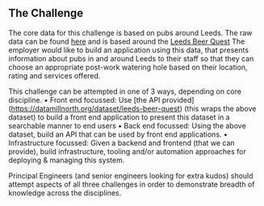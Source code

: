 ## The Challenge
The core data for this challenge is based on pubs around Leeds. The raw data can be found [here](https://drive.google.com/file/d/1o5JTtFUHcBAjH47z4i_eZrFdyXvSzY_S/view?usp=sharing) and is based around the [Leeds Beer Quest](https://datamillnorth.org/dataset/leeds-beer-quest)
The employer would like to build an application using this data, that presents information about pubs in and around Leeds to their staff so that they can choose an appropriate post-work watering hole based on their location, rating and services offered.

This challenge can be attempted in one of 3 ways, depending on core discipline.
• Front end focussed: Use [the API provided] (https://datamillnorth.org/dataset/leeds-beer-quest) (this wraps the above dataset) to build a front end application to present this dataset in a searchable manner to end users
• Back end focussed: Using the above dataset, build an API that can be used by front end applications.
• Infrastructure focussed: Given a backend and frontend (that we can provide), build infrastructure, tooling and/or automation approaches for deploying & managing this system.

Principal Engineers (and senior engineers looking for extra kudos) should attempt aspects of all three challenges in order to demonstrate breadth of knowledge across the disciplines.
